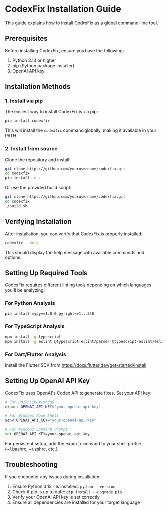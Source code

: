 # CodexFix Installation Guide

This guide explains how to install CodexFix as a global command-line tool.

## Prerequisites

Before installing CodexFix, ensure you have the following:

1. Python 3.13 or higher
2. pip (Python package installer)
3. OpenAI API key

## Installation Methods

### 1. Install via pip

The easiest way to install CodexFix is via pip:

```bash
pip install codexfix
```

This will install the `codexfix` command globally, making it available in your PATH.

### 2. Install from source

Clone the repository and install:

```bash
git clone https://github.com/yourusername/codexfix.git
cd codexfix
pip install -e .
```

Or use the provided build script:

```bash
git clone https://github.com/yourusername/codexfix.git
cd codexfix
./build.sh
```

## Verifying Installation

After installation, you can verify that CodexFix is properly installed:

```bash
codexfix --help
```

This should display the help message with available commands and options.

## Setting Up Required Tools

CodexFix requires different linting tools depending on which languages you'll be analyzing:

### For Python Analysis

```bash
pip install mypy==1.8.0 pyright==1.1.350
```

### For TypeScript Analysis

```bash
npm install -g typescript
npm install -g eslint @typescript-eslint/parser @typescript-eslint/eslint-plugin
```

### For Dart/Flutter Analysis

Install the Flutter SDK from https://docs.flutter.dev/get-started/install

## Setting Up OpenAI API Key

CodexFix uses OpenAI's Codex API to generate fixes. Set your API key:

```bash
# For Unix/Linux/macOS
export OPENAI_API_KEY="your-openai-api-key"

# For Windows PowerShell
$env:OPENAI_API_KEY="your-openai-api-key"

# For Windows Command Prompt
set OPENAI_API_KEY=your-openai-api-key
```

For persistent setup, add the export command to your shell profile (~/.bashrc, ~/.zshrc, etc.).

## Troubleshooting

If you encounter any issues during installation:

1. Ensure Python 3.13+ is installed: `python --version`
2. Check if pip is up to date: `pip install --upgrade pip`
3. Verify your OpenAI API key is set correctly
4. Ensure all dependencies are installed for your target language